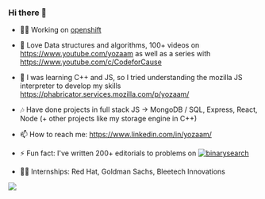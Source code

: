 ### Hi there 👋

<!--
**yozaam/yozaam** is a ✨ _special_ ✨ repository because its `README.md` (this file) appears on your GitHub profile.
Here are some ideas to get you started:-->

- 👨‍💻 Working on [openshift](https://github.com/openshift/console) 

- 🔭 Love Data structures and algorithms, 100+ videos on https://www.youtube.com/yozaam as well as a series with https://www.youtube.com/c/CodeforCause

- 🌱 I was learning C++ and JS, so I tried understanding the mozilla JS interpreter to develop my skills https://phabricator.services.mozilla.com/p/yozaam/

- 🎶 Have done projects in full stack JS -> MongoDB / SQL, Express, React, Node (+ other projects like my storage engine in C++)

- 📫 How to reach me: https://www.linkedin.com/in/yozaam/

- ⚡ Fun fact: I've written 200+ editorials to problems on [![binarysearch](https://binarysearch.com/api/shields/yozaam)](https://binarysearch.com/@/yozaam)

- 👨‍🏫 Internships: Red Hat, Goldman Sachs, Bleetech Innovations

<img align="center" src="https://github-readme-stats.vercel.app/api?username=yozaam&&show_icons=true&&theme=tokyonight" />
